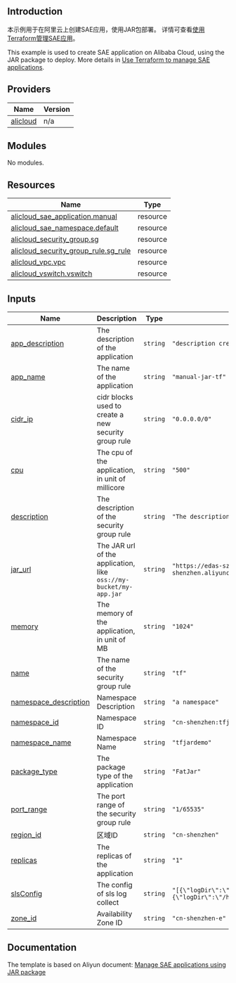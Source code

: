 ## Introduction

<!-- DOCS_DESCRIPTION_CN -->
本示例用于在阿里云上创建SAE应用，使用JAR包部署。
详情可查看[使用Terraform管理SAE应用](http://help.aliyun.com/document_detail/424335.htm)。
<!-- DOCS_DESCRIPTION_CN -->

<!-- DOCS_DESCRIPTION_EN -->
This example is used to create SAE application on Alibaba Cloud, using the JAR package to deploy.
More details in [Use Terraform to manage SAE applications](http://help.aliyun.com/document_detail/424335.htm).
<!-- DOCS_DESCRIPTION_EN -->

<!-- BEGIN_TF_DOCS -->
## Providers

| Name | Version |
|------|---------|
| <a name="provider_alicloud"></a> [alicloud](#provider\_alicloud) | n/a |

## Modules

No modules.

## Resources

| Name | Type |
|------|------|
| [alicloud_sae_application.manual](https://registry.terraform.io/providers/aliyun/alicloud/latest/docs/resources/sae_application) | resource |
| [alicloud_sae_namespace.default](https://registry.terraform.io/providers/aliyun/alicloud/latest/docs/resources/sae_namespace) | resource |
| [alicloud_security_group.sg](https://registry.terraform.io/providers/aliyun/alicloud/latest/docs/resources/security_group) | resource |
| [alicloud_security_group_rule.sg_rule](https://registry.terraform.io/providers/aliyun/alicloud/latest/docs/resources/security_group_rule) | resource |
| [alicloud_vpc.vpc](https://registry.terraform.io/providers/aliyun/alicloud/latest/docs/resources/vpc) | resource |
| [alicloud_vswitch.vswitch](https://registry.terraform.io/providers/aliyun/alicloud/latest/docs/resources/vswitch) | resource |

## Inputs

| Name | Description | Type | Default | Required |
|------|-------------|------|---------|:--------:|
| <a name="input_app_description"></a> [app\_description](#input\_app\_description) | The description of the application | `string` | `"description created by Terraform"` | no |
| <a name="input_app_name"></a> [app\_name](#input\_app\_name) | The name of the application | `string` | `"manual-jar-tf"` | no |
| <a name="input_cidr_ip"></a> [cidr\_ip](#input\_cidr\_ip) | cidr blocks used to create a new security group rule | `string` | `"0.0.0.0/0"` | no |
| <a name="input_cpu"></a> [cpu](#input\_cpu) | The cpu of the application, in unit of millicore | `string` | `"500"` | no |
| <a name="input_description"></a> [description](#input\_description) | The description of the security group rule | `string` | `"The description of the security group rule"` | no |
| <a name="input_jar_url"></a> [jar\_url](#input\_jar\_url) | The JAR url of the application, like `oss://my-bucket/my-app.jar` | `string` | `"https://edas-sz.oss-cn-shenzhen.aliyuncs.com/prod/demo/SPRING_CLOUD_CONSUMER.jar"` | no |
| <a name="input_memory"></a> [memory](#input\_memory) | The memory of the application, in unit of MB | `string` | `"1024"` | no |
| <a name="input_name"></a> [name](#input\_name) | The name of the security group rule | `string` | `"tf"` | no |
| <a name="input_namespace_description"></a> [namespace\_description](#input\_namespace\_description) | Namespace Description | `string` | `"a namespace"` | no |
| <a name="input_namespace_id"></a> [namespace\_id](#input\_namespace\_id) | Namespace ID | `string` | `"cn-shenzhen:tfjardemo"` | no |
| <a name="input_namespace_name"></a> [namespace\_name](#input\_namespace\_name) | Namespace Name | `string` | `"tfjardemo"` | no |
| <a name="input_package_type"></a> [package\_type](#input\_package\_type) | The package type of the application | `string` | `"FatJar"` | no |
| <a name="input_port_range"></a> [port\_range](#input\_port\_range) | The port range of the security group rule | `string` | `"1/65535"` | no |
| <a name="input_region_id"></a> [region\_id](#input\_region\_id) | 区域ID | `string` | `"cn-shenzhen"` | no |
| <a name="input_replicas"></a> [replicas](#input\_replicas) | The replicas of the application | `string` | `"1"` | no |
| <a name="input_slsConfig"></a> [slsConfig](#input\_slsConfig) | The config of sls log collect | `string` | `"[{\"logDir\":\"\",\"logType\":\"stdout\"},{\"logDir\":\"/home/admin/logs/*.log\"}]"` | no |
| <a name="input_zone_id"></a> [zone\_id](#input\_zone\_id) | Availability Zone ID | `string` | `"cn-shenzhen-e"` | no |
<!-- END_TF_DOCS -->

## Documentation
<!-- docs-link --> 

The template is based on Aliyun document: [Manage SAE applications using JAR package](http://help.aliyun.com/document_detail/424335.htm) 

<!-- docs-link --> 